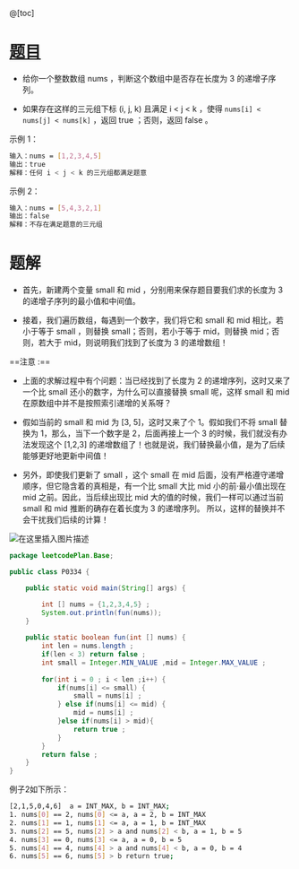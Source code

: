 ﻿@[toc]
# [题目](https://leetcode-cn.com/problems/increasing-triplet-subsequence/)
- 给你一个整数数组 nums ，判断这个数组中是否存在长度为 3 的递增子序列。

- 如果存在这样的三元组下标 (i, j, k) 且满足 i < j < k ，使得 `nums[i] < nums[j] < nums[k]` ，返回 true ；否则，返回 false 。


示例 1：

```bash
输入：nums = [1,2,3,4,5]
输出：true
解释：任何 i < j < k 的三元组都满足题意
```

示例 2：

```bash
输入：nums = [5,4,3,2,1]
输出：false
解释：不存在满足题意的三元组
```


# 题解
- 首先，新建两个变量 small 和 mid ，分别用来保存题目要我们求的长度为 3 的递增子序列的最小值和中间值。

- 接着，我们遍历数组，每遇到一个数字，我们将它和 small 和 mid 相比，若小于等于 small ，则替换 small；否则，若小于等于 mid，则替换 mid；否则，若大于 mid，则说明我们找到了长度为 3 的递增数组！

==注意 :==
- 上面的求解过程中有个问题：当已经找到了长度为 2 的递增序列，这时又来了一个比 small 还小的数字，为什么可以直接替换 small 呢，这样 small 和 mid 在原数组中并不是按照索引递增的关系呀？

- 假如当前的 small 和 mid 为 [3, 5]，这时又来了个 1。假如我们不将 small 替换为 1，那么，当下一个数字是 2，后面再接上一个 3 的时候，我们就没有办法发现这个 [1,2,3] 的递增数组了！也就是说，我们替换最小值，是为了后续能够更好地更新中间值！

- 另外，即使我们更新了 small ，这个 small 在 mid 后面，没有严格遵守递增顺序，但它隐含着的真相是，有一个比 small 大比 mid 小的前·最小值出现在 mid 之前。因此，当后续出现比 mid 大的值的时候，我们一样可以通过当前 small 和 mid 推断的确存在着长度为 3 的递增序列。 所以，这样的替换并不会干扰我们后续的计算！

 ![在这里插入图片描述](https://img-blog.csdnimg.cn/65f9b6f7ff5c4dbcb554ddadc46864bc.png)

```java
package leetcodePlan.Base;

public class P0334 {

	public static void main(String[] args) {

		int [] nums = {1,2,3,4,5} ;
		System.out.println(fun(nums));
	}
	
	public static boolean fun(int [] nums) {
		int len = nums.length ;
		if(len < 3) return false ;
		int small = Integer.MIN_VALUE ,mid = Integer.MAX_VALUE ;
		
		for(int i = 0 ; i < len ;i++) {
			if(nums[i] <= small) {
				small = nums[i] ;
			} else if(nums[i] <= mid) {
				mid = nums[i] ;
			}else if(nums[i] > mid){
				return true ;
			}
		}
		return false ;
	}
}

```
例子2如下所示：

```bash
[2,1,5,0,4,6]  a = INT_MAX, b = INT_MAX;
1. nums[0] == 2, nums[0] <= a, a = 2, b = INT_MAX
2. nums[1] == 1, nums[1] <= a, a = 1, b = INT_MAX
3. nums[2] == 5, nums[2] > a and nums[2] < b, a = 1, b = 5
4. nums[3] == 0, nums[3] <= a, a = 0, b = 5
5. nums[4] == 4, nums[4] > a and nums[4] < b, a = 0, b = 4
6. nums[5] == 6, nums[5] > b return true;
```

